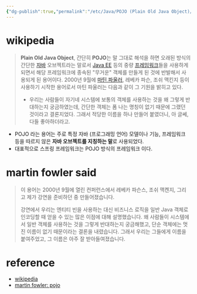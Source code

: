 ```yaml
---
{"dg-publish":true,"permalink":"/etc/Java/POJO (Plain Old Java Object)/","dgPassFrontmatter":true,"noteIcon":"","created":"","updated":""}
---
```



# wikipedia
> **Plain Old Java Object**, 간단히 **POJO**는 말 그대로 해석을 하면 오래된 방식의 간단한 [자바](https://ko.wikipedia.org/wiki/%EC%9E%90%EB%B0%94_(%ED%94%84%EB%A1%9C%EA%B7%B8%EB%9E%98%EB%B0%8D_%EC%96%B8%EC%96%B4) "자바 (프로그래밍 언어)") 오브젝트라는 말로서 [Java EE](https://ko.wikipedia.org/wiki/Java_EE "Java EE") 등의 중량 [프레임워크](https://ko.wikipedia.org/wiki/%ED%94%84%EB%A0%88%EC%9E%84%EC%9B%8C%ED%81%AC "프레임워크")들을 사용하게 되면서 해당 프레임워크에 종속된 "무거운" 객체를 만들게 된 것에 반발해서 사용되게 된 용어이다.
> 2000년 9월에 [마틴 파울러](https://ko.wikipedia.org/wiki/%EB%A7%88%ED%8B%B4_%ED%8C%8C%EC%9A%B8%EB%9F%AC "마틴 파울러"), 레베카 파슨, 조쉬 맥킨지 등이 사용하기 시작한 용어로서 마틴 파울러는 다음과 같이 그 기원을 밝히고 있다.
> - 우리는 사람들이 자기네 시스템에 보통의 객체를 사용하는 것을 왜 그렇게 반대하는지 궁금하였는데, 간단한 객체는 폼 나는 명칭이 없기 때문에 그랬던 것이라고 결론지었다. 그래서 적당한 이름을 하나 만들어 붙였더니, 아 글쎄, 다들 좋아하더라고.

- POJO 라는 용어는 주로 특정 자바 (프로그래밍 언어) 모델이나 기능, 프레임워크 등을 따르지 않은 **자바 오브젝트를 지칭하는 말**로 사용되었다.
- 대표적으로 스프링 프레임워크는 POJO 방식의 프레임워크 이다.

# martin fowler said
> 이 용어는 2000년 9월에 열린 컨퍼런스에서 레베카 파슨스, 조쉬 맥켄지, 그리고 제가 강연을 준비하던 중 만들어졌습니다.
> 
> 강연에서 우리는 엔티티 빈을 사용하는 대신 비즈니스 로직을 일반 Java 객체로 인코딩할 때 얻을 수 있는 많은 이점에 대해 설명했습니다. 왜 사람들이 시스템에서 일반 객체를 사용하는 것을 그렇게 반대하는지 궁금해했고, 단순 객체에는 멋진 이름이 없기 때문이라는 결론을 내렸습니다. 그래서 우리는 그들에게 이름을 붙여주었고, 그 이름은 아주 잘 받아들여졌습니다.

# reference
- [wikipedia](https://ko.wikipedia.org/wiki/Plain_Old_Java_Object)
- [martin fowler: pojo](https://martinfowler.com/bliki/POJO.html)